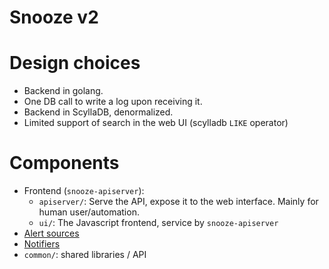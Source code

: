 # Snooze v2

# Design choices

* Backend in golang.
* One DB call to write a log upon receiving it.
* Backend in ScyllaDB, denormalized.
* Limited support of search in the web UI (scylladb `LIKE` operator)

# Components

* Frontend (`snooze-apiserver`):
  - `apiserver/`: Serve the API, expose it to the web interface. Mainly for human user/automation.
  - `ui/`: The Javascript frontend, service by `snooze-apiserver`
* [Alert sources](./sources)
* [Notifiers](./notifiers)
* `common/`: shared libraries / API

